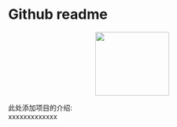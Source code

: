 Github readme 
===
<div align=center>
  <img width="150" height="130" src="https://github.com/IVC-Projects/text/raw/master/Github.jpg" /> 
</div>

此处添加项目的介绍:<br>
xxxxxxxxxxxxx
